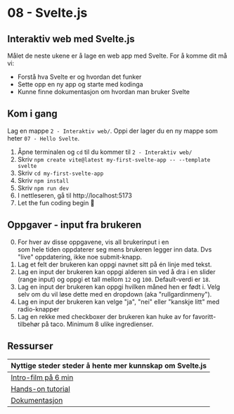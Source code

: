 # 08 - Svelte.js

## Interaktiv web med Svelte.js

Målet de neste ukene er å lage en web app med Svelte. For å komme dit må vi:

- Forstå hva Svelte er og hvordan det funker
- Sette opp en ny app og starte med kodinga
- Kunne finne dokumentasjon om hvordan man bruker Svelte

## Kom i gang

Lag en mappe `2 - Interaktiv web/`. Oppi der lager du en ny mappe som heter `07 - Hello Svelte`.

1. Åpne terminalen og `cd` til du kommer til `2 - Interaktiv web/`
2. Skriv `npm create vite@latest my-first-svelte-app -- --template svelte`
3. Skriv `cd my-first-svelte-app`
4. Skriv `npm install`
5. Skriv `npm run dev`
6. I nettleseren, gå til http://localhost:5173
7. Let the fun coding begin 🙌

## Oppgaver - input fra brukeren

0. For hver av disse oppgavene, vis all brukerinput i en <div> som hele tiden oppdaterer seg mens brukeren legger inn data. Dvs "live" oppdatering, ikke noe submit-knapp.
1. Lag et felt der brukeren kan oppgi navnet sitt på én linje med tekst.
2. Lag en input der brukeren kan oppgi alderen sin ved å dra i en slider (range input) og oppgi et tall mellom `12` og `100`. Default-verdi er `18`.
3. Lag en input der brukeren kan oppgi hvilken måned hen er født i. Velg selv om du vil løse dette med en dropdown (aka "rullgardinmeny").
4. Lag en input der brukeren kan velge "ja", "nei" eller "kanskje litt" med radio-knapper
5. Lag en rekke med checkboxer der brukeren kan huke av for favoritt-tilbehør på taco. Minimum 8 ulike ingredienser.

## Ressurser

|Nyttige steder steder å hente mer kunnskap om Svelte.js|
|----|
|[Intro-film på 6 min](https://www.youtube.com/watch?v=zojEMeQGGHs&t=44s)|
|[Hands-on tutorial](https://learn.svelte.dev/tutorial/welcome-to-svelte)|
|[Dokumentasjon](https://svelte.dev/docs/introduction)|
